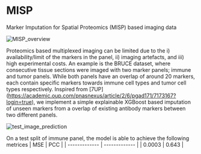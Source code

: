 # MISP
Marker Imputation for Spatial Proteomics (MISP) based imaging data

![MISP_overview](https://github.com/user-attachments/assets/697cab69-4d38-464b-84b2-e827718f38bf)

Proteomics based multiplexed imaging can be limited due to the i) availability/limit of the markers in the panel, ii) imaging artefacts, and iii) high experimental costs. An example is the BRUCE dataset, where consecutive tissue sections were imaged with two marker panels; immune and tumor panels. While both panels have an overlap of around 20 markers, each contain specific markers towards immune cell types and tumor cell types respectively. Inspired from [7UP] (https://academic.oup.com/pnasnexus/article/2/6/pgad171/7173167?login=true), we implement a simple explainable XGBoost based imputation of unseen markers from a overlap of existing antibody markers between two different panels.

![test_image_prediction](https://github.com/user-attachments/assets/93c82cf9-bd0e-44b3-8fec-fd3d5f0a92b2)

On a test split of immune panel, the model is able to achieve the following metrices
|  MSE     | PCC      |
| ------------- | ------------- |
| 0.0003 | 0.643 |


